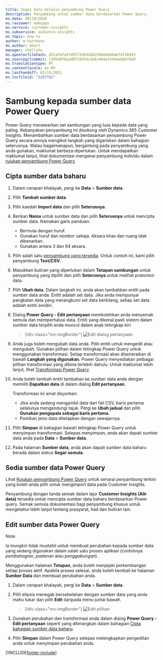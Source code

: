 ```yaml
---
title: Inges data melalui penyambung Power Query
description: Penyambung untuk sumber data berdasarkan Power Query.
ms.date: 09/29/2020
ms.reviewer: adkuppa
ms.service: customer-insights
ms.subservice: audience-insights
ms.topic: how-to
author: m-hartmann
ms.author: mhart
manager: shellyha
ms.openlocfilehash: d51a7efa5fd9f7336d1662500eb804a674738493
ms.sourcegitcommit: 139548f8a2d0f24d54c4a6c404a743eeeb8ef8e0
ms.translationtype: HT
ms.contentlocale: ms-MY
ms.lasthandoff: 02/15/2021
ms.locfileid: "5267782"
---
```

# <a name="connect-to-a-power-query-data-source"></a>Sambung kepada sumber data Power Query

Power Query menawarkan set sambungan yang luas kepada data yang paling. Kebanyakan penyambung ini disokong oleh Dynamics 365 Customer Insights. Menambahkan sumber data berdasarkan penyambung Power Query secara amnya mengikut langkah yang digariskan dalam bahagian seterusnya. Walau bagaimanapun, bergantung pada penyambung yang anda gunakan, maklumat berbeza diperlukan. Untuk mendapatkan maklumat lanjut, lihat dokumentasi mengenai penyambung individu dalam [rujukan penyambung Power Query](https://docs.microsoft.com/power-query/connectors/).

## <a name="create-a-new-data-source"></a>Cipta sumber data baharu

1. Dalam cerapan khalayak, pergi ke **Data** > **Sumber data**.

1. Pilih **Tambah sumber data**.

1. Pilih kaedah **Import data** dan pilih **Seterusnya**.

1. Berikan **Nama** untuk sumber data dan pilih **Seterusnya** untuk mencipta sumber data. Namakan garis panduan: 
   - Bermula dengan huruf.
   - Gunakan huruf dan nombor sahaja. Aksara khas dan ruang idak dibenarkan.
   - Gunakan antara 3 dan 64 aksara.

1. Pilih salah satu [penyambung yang tersedia](#available-power-query-data-sources). Untuk contoh ini, kami pilih penyambung **Text/CSV**.

1. Masukkan butiran yang diperlukan dalam **Tetapan sambungan** untuk penyambung yang dipilih dan pilih **Seterusnya** untuk melihat pratonton data.

1. Pilih **Ubah data**. Dalam langkah ini, anda akan tambahkan entiti pada sumber data anda. Entiti adalah set data. Jika anda mempunyai pangkalan data yang merangkumi set data berbilang, setiap set data adalah entiti sendiri.

1. Dialog **Power Query - Edit pertanyaan** membolehkan anda menyemak semula dan memperhalusi data. Entiti yang dikenal pasti sistem dalam sumber data terpilih anda muncul dalam anak tetingkap kiri.

   > [!div class="mx-imgBorder"]
   > ![Edit dialog pertanyaan](media/data-manager-configure-edit-queries.png "Edit dialog pertanyaan")

1. Anda juga boleh mengubah data anda. Pilih entiti untuk mengedit atau mengubah. Gunakan pilihan dalam tetingkap Power Query untuk menggunakan transformasi. Setiap transformasi akan disenaraikan di bawah **Langkah yang digunakan**. Power Query menyediakan pelbagai pilihan transformasi yang dibina terlebih dahulu. Untuk maklumat lebih lanjut, lihat [Transformasi Power Query](https://docs.microsoft.com/power-query/power-query-what-is-power-query#transformations).

1. Anda boleh tambah entiti tambahan ke sumber data anda dengan memilih **Dapatkan data** di dalam dialog **Edit pertanyaan**.

   Transformasi ini amat disyorkan:

   - Jika anda sedang mengambil data dari fail CSV, baris pertama selalunya mengandungi tajuk. Pergi ke **Ubah jadual** dan pilih **Gunakan pengepala sebagai baris pertama**.
   - Pastikan jenis data ditetapkan dengan sewajarnya.

1. Pilih **Simpan** di bahagian bawah tetingkap Power Query untuk menyimpan transformasi. Selepas menyimpan, anda akan dapati sumber data anda pada **Data** > **Sumber data**.

1. Pada halaman **Sumber data**, anda akan dapati sumber data baharu berada dalam status **Segar semula**.

## <a name="available-power-query-data-sources"></a>Sedia sumber data Power Query

Lihat [Rujukan penyambung Power Query](https://docs.microsoft.com/power-query/connectors/) untuk senarai penyambung terkini yang boleh anda pilih untuk mengimport data pada Customer Insights. 

Penyambung dengan tanda semak dalam lajur **Customer Insights (Alir data)** tersedia untuk mencipta sumber data baharu berdasarkan Power query. Semak semula dokumentasi bagi penyambung khusus untuk mengetahui lebih lanjut tentang prasyarat, had dan butiran lain.

## <a name="edit-power-query-data-sources"></a>Edit sumber data Power Query

> [!NOTE]
> Ia mungkin tidak mustahil untuk membuat perubahan kepada sumber data yang sedang digunakan dalam salah satu proses aplikasi (contohnya *pembahagian*, *padanan* atau *penggabungan*). 
>
> Menggunakan halaman **Tetapan**, anda boleh menjejaki perkembangan setiap proses aktif. Apabila proses selesai, anda boleh kembali ke halaman **Sumber Data** dan membuat perubahan anda.

1. Dalam cerapan khalayak, pergi ke **Data** > **Sumber data**.

2. Pilih elipsis menegak bersebelahan dengan sumber data yang anda mahu tukar dan pilih **Edit** daripada menu juntai bawah.

   > [!div class="mx-imgBorder"]
   > ![Edit pilihan](media/edit-option-data-sources.png "Edit pilihan")

3. Gunakan perubahan dan transformasi anda dalam dialog **Power Query - Edit pertanyaan** seperti yang diterangkan dalam bahagian [Cipta bahagian sumber data baharu](#create-a-new-data-source).

4. Pilih **Simpan** dalam Power Query selepas melengkapkan pengeditan anda untuk menyimpan perubahan anda.


[!INCLUDE[footer-include](../includes/footer-banner.md)]